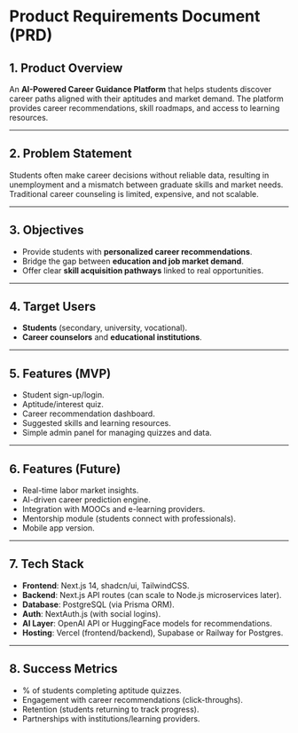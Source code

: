# Product Requirements Document (PRD)

## 1. Product Overview
An **AI-Powered Career Guidance Platform** that helps students discover career paths aligned with their aptitudes and market demand. The platform provides career recommendations, skill roadmaps, and access to learning resources.

---

## 2. Problem Statement
Students often make career decisions without reliable data, resulting in unemployment and a mismatch between graduate skills and market needs. Traditional career counseling is limited, expensive, and not scalable.

---

## 3. Objectives
- Provide students with **personalized career recommendations**.
- Bridge the gap between **education and job market demand**.
- Offer clear **skill acquisition pathways** linked to real opportunities.

---

## 4. Target Users
- **Students** (secondary, university, vocational).
- **Career counselors** and **educational institutions**.

---

## 5. Features (MVP)
- Student sign-up/login.
- Aptitude/interest quiz.
- Career recommendation dashboard.
- Suggested skills and learning resources.
- Simple admin panel for managing quizzes and data.

---

## 6. Features (Future)
- Real-time labor market insights.
- AI-driven career prediction engine.
- Integration with MOOCs and e-learning providers.
- Mentorship module (students connect with professionals).
- Mobile app version.

---

## 7. Tech Stack
- **Frontend**: Next.js 14, shadcn/ui, TailwindCSS.
- **Backend**: Next.js API routes (can scale to Node.js microservices later).
- **Database**: PostgreSQL (via Prisma ORM).
- **Auth**: NextAuth.js (with social logins).
- **AI Layer**: OpenAI API or HuggingFace models for recommendations.
- **Hosting**: Vercel (frontend/backend), Supabase or Railway for Postgres.

---

## 8. Success Metrics
- % of students completing aptitude quizzes.
- Engagement with career recommendations (click-throughs).
- Retention (students returning to track progress).
- Partnerships with institutions/learning providers.

